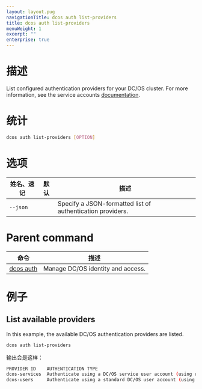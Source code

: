 ```yaml
---
layout: layout.pug
navigationTitle: dcos auth list-providers
title: dcos auth list-providers
menuWeight: 1
excerpt: ""
enterprise: true
---
```

# 描述

List configured authentication providers for your DC/OS cluster. For more information, see the service accounts [documentation](/1.10/security/ent/service-auth/).

# 统计

```bash
dcos auth list-providers [OPTION]
```

# 选项

| 姓名、速记    | 默认 | 描述                                                         |
| -------- | -- | ---------------------------------------------------------- |
| `--json` |    | Specify a JSON-formatted list of authentication providers. |

# Parent command

| 命令                                                  | 描述                                |
| --------------------------------------------------- | --------------------------------- |
| [dcos auth](/1.10/cli/command-reference/dcos-auth/) | Manage DC/OS identity and access. |

# 例子

## List available providers

In this example, the available DC/OS authentication providers are listed.

```bash
dcos auth list-providers
```

输出会是这样：

```bash
PROVIDER ID    AUTHENTICATION TYPE                                                               
dcos-services  Authenticate using a DC/OS service user account (using username and private key)  
dcos-users     Authenticate using a standard DC/OS user account (using username and password)   
```